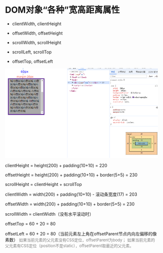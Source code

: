 # DOM对象“各种”宽高距离属性

- clientWidth, clientHeight

- offsetWidth, offsetHeight

- scrollWidth, scrollHeight

- scrollLeft, scrollTop

- offsetTop, offsetLeft

![alt text](image.png)

clientHeight = height(200) + padding(10+10) = 220

offsetHeight = height(200) + padding(10+10) + border(5+5) = 230

scrollHeight = clientHeight + scrollTop

clientWidth = width(200) + padding(10+10) - 滚动条宽度(17) = 203

offsetWidth = width(200) + padding(10+10) + border(5+5) = 230

scrollWidth = clientWidth（没有水平滚动时）

offsetTop = 60 + 20 = 80

offsetLeft = 60 + 20 = 80（当前元素左上角在offsetParent节点内向左偏移的像素数）
<font size=2 color=gray>
如果当前元素的父元素没有CSS定位，offsetParent为body；
如果当前元素的父元素有CSS定位（position不是static），offsetParent取最近的父元素。
</font>


